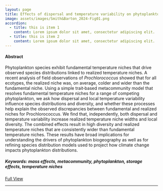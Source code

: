 ```yaml
---
layout: page
title: Effects of dispersal and temperature variability on phytoplankton realized temperature niches
image: assets/images/Smith&Barton_2024-Fig01.png
accordion: 
  - title: this is item 1
    content: Lorem ipsum dolor sit amet, consectetur adipiscing elit. 
  - title: this is item 2
    content: Lorem ipsum dolor sit amet, consectetur adipiscing elit.
---
```


<h4>Abstract</h4>
<p>Phytoplankton species exhibit fundamental temperature niches that drive observed species distributions linked to realized temperature niches. A recent analysis of field observations of <i>Prochlorococcus</i> showed that for all ecotypes, the realized niche was, on average, colder and wider than the fundamental niche. Using a simple trait‐based metacommunity model that resolves fundamental temperature niches for a range of competing phytoplankton, we ask how dispersal and local temperature variability influence species distributions and diversity, and whether these processes help explain the observed discrepancies between fundamental and realized niches for Prochlorococcus. We find that, independently, both dispersal and temperature variability increase realized temperature niche widths and local diversity. The combined effects result in high diversity and realized temperature niches that are consistently wider than fundamental temperature niches. These results have broad implications for understanding the drivers of phytoplankton biogeography as well as for refining species distribution models used to project how climate change impacts phytoplankton distributions.</p>

<h5>Keywords: mass effects, metacommunity, phytoplankton, storage effects, temperature niches</h5>

<a href="{{ 'media/Smith&Barton_2024-Ecol&Evo.pdf' | absolute_url}}" class="button icon fa-download">Full View</a>

<hr class="major" />
